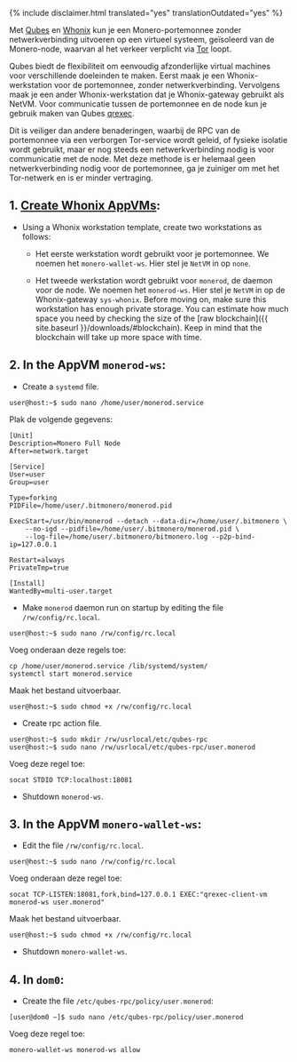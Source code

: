 {% include disclaimer.html translated="yes" translationOutdated="yes" %}

Met [Qubes](https://qubes-os.org) en [Whonix](https://whonix.org) kun je een
Monero-portemonnee zonder netwerkverbinding uitvoeren op een virtueel
systeem, geïsoleerd van de Monero-node, waarvan al het verkeer verplicht via
[Tor](https://torproject.org) loopt.

Qubes biedt de flexibiliteit om eenvoudig afzonderlijke virtual machines
voor verschillende doeleinden te maken. Eerst maak je een Whonix-werkstation
voor de portemonnee, zonder netwerkverbinding. Vervolgens maak je een ander
Whonix-werkstation dat je Whonix-gateway gebruikt als NetVM. Voor
communicatie tussen de portemonnee en de node kun je gebruik maken van Qubes
[qrexec](https://www.qubes-os.org/doc/qrexec3/).

Dit is veiliger dan andere benaderingen, waarbij de RPC van de portemonnee
via een verborgen Tor-service wordt geleid, of fysieke isolatie wordt
gebruikt, maar er nog steeds een netwerkverbinding nodig is voor
communicatie met de node. Met deze methode is er helemaal geen
netwerkverbinding nodig voor de portemonnee, ga je zuiniger om met het
Tor-netwerk en is er minder vertraging.

## 1. [Create Whonix AppVMs](https://www.whonix.org/wiki/Qubes/Install):

+ Using a Whonix workstation template, create two workstations as follows:

  - Het eerste werkstation wordt gebruikt voor je portemonnee. We noemen het
    `monero-wallet-ws`. Hier stel je `NetVM` in op `none`.

  - Het tweede werkstation wordt gebruikt voor `monerod`, de daemon voor de
    node. We noemen het `monerod-ws`. Hier stel je `NetVM` in op de
    Whonix-gateway `sys-whonix`. Before moving on, make sure this
    workstation has enough private storage. You can estimate how much space
    you need by checking the size of the [raw blockchain]({{ site.baseurl
    }}/downloads/#blockchain). Keep in mind that the blockchain will take up
    more space with time.

## 2. In the AppVM `monerod-ws`:

+ Create a `systemd` file.

```
user@host:~$ sudo nano /home/user/monerod.service
```

Plak de volgende gegevens:

```
[Unit]
Description=Monero Full Node
After=network.target

[Service]
User=user
Group=user

Type=forking
PIDFile=/home/user/.bitmonero/monerod.pid

ExecStart=/usr/bin/monerod --detach --data-dir=/home/user/.bitmonero \
    --no-igd --pidfile=/home/user/.bitmonero/monerod.pid \
    --log-file=/home/user/.bitmonero/bitmonero.log --p2p-bind-ip=127.0.0.1

Restart=always
PrivateTmp=true

[Install]
WantedBy=multi-user.target
```

+ Make `monerod` daemon run on startup by editing the file
  `/rw/config/rc.local`.

```
user@host:~$ sudo nano /rw/config/rc.local
```

Voeg onderaan deze regels toe:

```
cp /home/user/monerod.service /lib/systemd/system/
systemctl start monerod.service
```

Maak het bestand uitvoerbaar.

```
user@host:~$ sudo chmod +x /rw/config/rc.local
```

+ Create rpc action file.

```
user@host:~$ sudo mkdir /rw/usrlocal/etc/qubes-rpc
user@host:~$ sudo nano /rw/usrlocal/etc/qubes-rpc/user.monerod
```

Voeg deze regel toe:

```
socat STDIO TCP:localhost:18081
```

+ Shutdown `monerod-ws`.

## 3. In the AppVM `monero-wallet-ws`:

+ Edit the file `/rw/config/rc.local`.

```
user@host:~$ sudo nano /rw/config/rc.local
```

Voeg onderaan deze regel toe:

```
socat TCP-LISTEN:18081,fork,bind=127.0.0.1 EXEC:"qrexec-client-vm monerod-ws user.monerod"
```

Maak het bestand uitvoerbaar.

```
user@host:~$ sudo chmod +x /rw/config/rc.local
```

+ Shutdown `monero-wallet-ws`.

## 4. In `dom0`:

+ Create the file `/etc/qubes-rpc/policy/user.monerod`:

```
[user@dom0 ~]$ sudo nano /etc/qubes-rpc/policy/user.monerod
```

Voeg deze regel toe:

```
monero-wallet-ws monerod-ws allow
```
